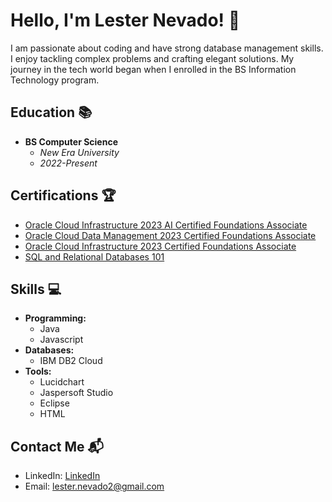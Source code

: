 # Hello, I'm Lester Nevado! 👋

I am passionate about coding and have strong database management skills. I enjoy tackling complex problems and crafting elegant solutions. My journey in the tech world began when I enrolled in the BS Information Technology program.

## Education 📚
- **BS Computer Science**
  - *New Era University*
  - *2022-Present*

## Certifications 🏆
- [Oracle Cloud Infrastructure 2023 AI Certified Foundations Associate](https://catalog-education.oracle.com/pls/certview/sharebadge?id=801E607318D16E7AC026324620614942E0BDFD8665C9BB57D2E9928701AFB8BE)
- [Oracle Cloud Data Management 2023 Certified Foundations Associate](https://catalog-education.oracle.com/pls/certview/sharebadge?id=3AD37C84E7A6697C26FC46AB80A1C1D9271D993D65E7D189295FC14D37D81DB3)
- [Oracle Cloud Infrastructure 2023 Certified Foundations Associate](https://catalog-education.oracle.com/pls/certview/sharebadge?id=FB6863AE2AA567C397B3CF2999A0B08B13F828F22B25A7A826889EEF6306D5BE)
- [SQL and Relational Databases 101](https://courses.cognitiveclass.ai/certificates/03f60c4df2de40d583d4c86e4c32aa6a)

## Skills 💻
- **Programming:**
  - Java
  - Javascript
- **Databases:**
  - IBM DB2 Cloud
- **Tools:**
  - Lucidchart
  - Jaspersoft Studio
  - Eclipse
  - HTML

## Contact Me 📬
- LinkedIn: [LinkedIn](LinkedIn-profile-link)
- Email: lester.nevado2@gmail.com
